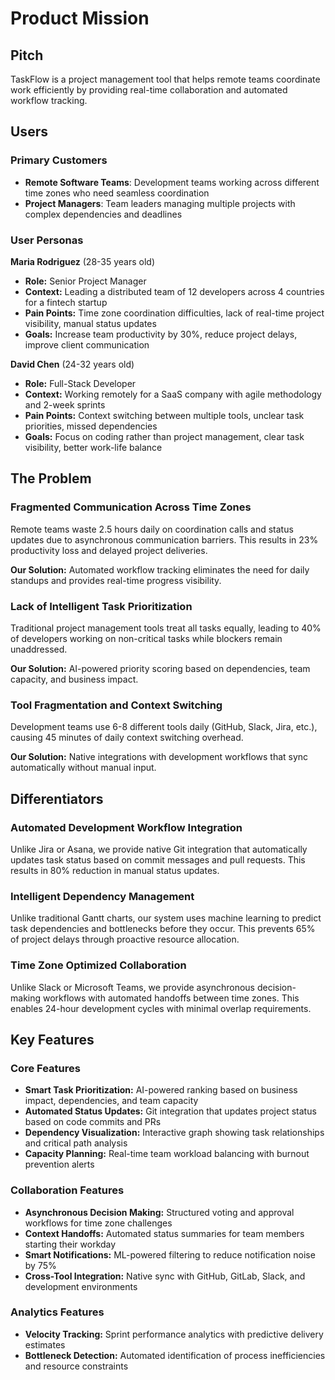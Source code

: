 # Product Mission

## Pitch

TaskFlow is a project management tool that helps remote teams coordinate work efficiently by providing real-time collaboration and automated workflow tracking.

## Users

### Primary Customers

- **Remote Software Teams**: Development teams working across different time zones who need seamless coordination
- **Project Managers**: Team leaders managing multiple projects with complex dependencies and deadlines

### User Personas

**Maria Rodriguez** (28-35 years old)
- **Role:** Senior Project Manager
- **Context:** Leading a distributed team of 12 developers across 4 countries for a fintech startup
- **Pain Points:** Time zone coordination difficulties, lack of real-time project visibility, manual status updates
- **Goals:** Increase team productivity by 30%, reduce project delays, improve client communication

**David Chen** (24-32 years old)
- **Role:** Full-Stack Developer
- **Context:** Working remotely for a SaaS company with agile methodology and 2-week sprints
- **Pain Points:** Context switching between multiple tools, unclear task priorities, missed dependencies
- **Goals:** Focus on coding rather than project management, clear task visibility, better work-life balance

## The Problem

### Fragmented Communication Across Time Zones

Remote teams waste 2.5 hours daily on coordination calls and status updates due to asynchronous communication barriers. This results in 23% productivity loss and delayed project deliveries.

**Our Solution:** Automated workflow tracking eliminates the need for daily standups and provides real-time progress visibility.

### Lack of Intelligent Task Prioritization

Traditional project management tools treat all tasks equally, leading to 40% of developers working on non-critical tasks while blockers remain unaddressed.

**Our Solution:** AI-powered priority scoring based on dependencies, team capacity, and business impact.

### Tool Fragmentation and Context Switching

Development teams use 6-8 different tools daily (GitHub, Slack, Jira, etc.), causing 45 minutes of daily context switching overhead.

**Our Solution:** Native integrations with development workflows that sync automatically without manual input.

## Differentiators

### Automated Development Workflow Integration

Unlike Jira or Asana, we provide native Git integration that automatically updates task status based on commit messages and pull requests. This results in 80% reduction in manual status updates.

### Intelligent Dependency Management

Unlike traditional Gantt charts, our system uses machine learning to predict task dependencies and bottlenecks before they occur. This prevents 65% of project delays through proactive resource allocation.

### Time Zone Optimized Collaboration

Unlike Slack or Microsoft Teams, we provide asynchronous decision-making workflows with automated handoffs between time zones. This enables 24-hour development cycles with minimal overlap requirements.

## Key Features

### Core Features

- **Smart Task Prioritization:** AI-powered ranking based on business impact, dependencies, and team capacity
- **Automated Status Updates:** Git integration that updates project status based on code commits and PRs
- **Dependency Visualization:** Interactive graph showing task relationships and critical path analysis
- **Capacity Planning:** Real-time team workload balancing with burnout prevention alerts

### Collaboration Features

- **Asynchronous Decision Making:** Structured voting and approval workflows for time zone challenges
- **Context Handoffs:** Automated status summaries for team members starting their workday
- **Smart Notifications:** ML-powered filtering to reduce notification noise by 75%
- **Cross-Tool Integration:** Native sync with GitHub, GitLab, Slack, and development environments

### Analytics Features

- **Velocity Tracking:** Sprint performance analytics with predictive delivery estimates
- **Bottleneck Detection:** Automated identification of process inefficiencies and resource constraints